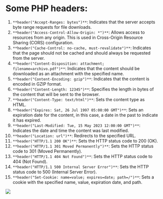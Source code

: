 # Some PHP headers:


1. `**header("Accept-Ranges: bytes")**`: Indicates that the server accepts byte range requests for file downloads.
2. `**header("Access-Control-Allow-Origin: *")**`: Allows access to resources from any origin. This is used in Cross-Origin Resource Sharing (CORS) configuration.
3. `**header("Cache-Control: no-cache, must-revalidate")**`: Indicates that the page should not be cached and should always be requested from the server.
4. `**header("Content-Disposition: attachment; filename=archivo.pdf")**`: Indicates that the content should be downloaded as an attachment with the specified name.
5. `**header("Content-Encoding: gzip")**`: Indicates that the content is encoded in GZIP format.
6. `**header("Content-Length: 12345")**`: Specifies the length in bytes of the content that will be sent to the browser.
7. `**header("Content-Type: text/html")**`: Sets the content type as HTML.
8. `**header("Expires: Sat, 26 Jul 1997 05:00:00 GMT")**`: Sets an expiration date for the content, in this case, a date in the past to indicate it has expired.
9. `**header("Last-Modified: Tue, 15 May 2023 12:00:00 GMT")**`: Indicates the date and time the content was last modified.
10. `**header("Location: url")**`: Redirects to the specified URL.
11. `**header("HTTP/1.1 200 OK")**`: Sets the HTTP status code to 200 (OK).
12. `**header("HTTP/1.1 301 Moved Permanently")**`: Sets the HTTP status code to 301 (Moved Permanently).
13. `**header("HTTP/1.1 404 Not Found")**`: Sets the HTTP status code to 404 (Not Found).
14. `**header("HTTP/1.1 500 Internal Server Error")**`: Sets the HTTP status code to 500 (Internal Server Error).
15. `**header("Set-Cookie: name=value; expires=date; path=/")**`: Sets a cookie with the specified name, value, expiration date, and path.


![](/home/spukM01-088/Downloads/PHPDevelopmentBanner.371ea15e.jpg)